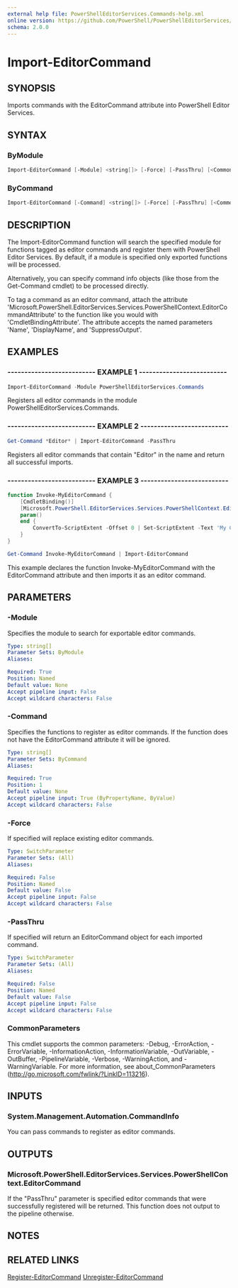 ```yaml
---
external help file: PowerShellEditorServices.Commands-help.xml
online version: https://github.com/PowerShell/PowerShellEditorServices/tree/main/module/docs/Import-EditorCommand.md
schema: 2.0.0
---
```


# Import-EditorCommand

## SYNOPSIS

Imports commands with the EditorCommand attribute into PowerShell Editor Services.

## SYNTAX

### ByModule

```powershell
Import-EditorCommand [-Module] <string[]> [-Force] [-PassThru] [<CommonParameters>]
```

### ByCommand

```powershell
Import-EditorCommand [-Command] <string[]> [-Force] [-PassThru] [<CommonParameters>]
```

## DESCRIPTION

The Import-EditorCommand function will search the specified module for functions tagged as editor commands and register them with PowerShell Editor Services. By default, if a module is specified only exported functions will be processed.

Alternatively, you can specify command info objects (like those from the Get-Command cmdlet) to be processed directly.

To tag a command as an editor command, attach the attribute 'Microsoft.PowerShell.EditorServices.Services.PowerShellContext.EditorCommandAttribute' to the function like you would with 'CmdletBindingAttribute'.  The attribute accepts the named parameters 'Name', 'DisplayName', and 'SuppressOutput'.

## EXAMPLES

### -------------------------- EXAMPLE 1 --------------------------

```powershell
Import-EditorCommand -Module PowerShellEditorServices.Commands
```

Registers all editor commands in the module PowerShellEditorServices.Commands.

### -------------------------- EXAMPLE 2 --------------------------

```powershell
Get-Command *Editor* | Import-EditorCommand -PassThru
```

Registers all editor commands that contain "Editor" in the name and return all successful imports.

### -------------------------- EXAMPLE 3 --------------------------

```powershell
function Invoke-MyEditorCommand {
    [CmdletBinding()]
    [Microsoft.PowerShell.EditorServices.Services.PowerShellContext.EditorCommand(DisplayName='My Command', SuppressOutput)]
    param()
    end {
        ConvertTo-ScriptExtent -Offset 0 | Set-ScriptExtent -Text 'My Command!'
    }
}

Get-Command Invoke-MyEditorCommand | Import-EditorCommand
```

This example declares the function Invoke-MyEditorCommand with the EditorCommand attribute and then imports it as an editor command.

## PARAMETERS

### -Module

Specifies the module to search for exportable editor commands.

```yaml
Type: string[]
Parameter Sets: ByModule
Aliases:

Required: True
Position: Named
Default value: None
Accept pipeline input: False
Accept wildcard characters: False
```

### -Command

Specifies the functions to register as editor commands. If the function does not have the EditorCommand attribute it will be ignored.

```yaml
Type: string[]
Parameter Sets: ByCommand
Aliases:

Required: True
Position: 1
Default value: None
Accept pipeline input: True (ByPropertyName, ByValue)
Accept wildcard characters: False
```

### -Force

If specified will replace existing editor commands.

```yaml
Type: SwitchParameter
Parameter Sets: (All)
Aliases:

Required: False
Position: Named
Default value: False
Accept pipeline input: False
Accept wildcard characters: False
```

### -PassThru

If specified will return an EditorCommand object for each imported command.

```yaml
Type: SwitchParameter
Parameter Sets: (All)
Aliases:

Required: False
Position: Named
Default value: False
Accept pipeline input: False
Accept wildcard characters: False
```

### CommonParameters

This cmdlet supports the common parameters: -Debug, -ErrorAction, -ErrorVariable, -InformationAction, -InformationVariable, -OutVariable, -OutBuffer, -PipelineVariable, -Verbose, -WarningAction, and -WarningVariable. For more information, see about_CommonParameters (http://go.microsoft.com/fwlink/?LinkID=113216).

## INPUTS

### System.Management.Automation.CommandInfo

You can pass commands to register as editor commands.

## OUTPUTS

### Microsoft.PowerShell.EditorServices.Services.PowerShellContext.EditorCommand

If the "PassThru" parameter is specified editor commands that were successfully registered
will be returned.  This function does not output to the pipeline otherwise.

## NOTES

## RELATED LINKS

[Register-EditorCommand](Register-EditorCommand.md)
[Unregister-EditorCommand](Unregister-EditorCommand.md)
